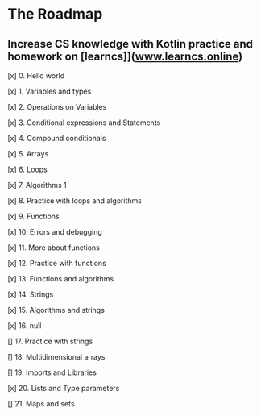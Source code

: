 # The Roadmap

## Increase CS knowledge with Kotlin practice and homework on [learncs]](www.learncs.online)

[x] 0. Hello world

[x] 1. Variables and types

[x] 2. Operations on Variables

[x] 3. Conditional expressions and Statements

[x] 4. Compound conditionals

[x] 5. Arrays

[x] 6. Loops

[x] 7. Algorithms 1

[x] 8. Practice with loops and algorithms

[x] 9. Functions

[x] 10. Errors and debugging

[x] 11. More about functions

[x] 12. Practice with functions

[x] 13. Functions and algorithms

[x] 14. Strings

[x] 15. Algorithms and strings

[x] 16. null

[] 17. Practice with strings

[] 18. Multidimensional arrays

[] 19. Imports and Libraries

[x] 20. Lists and Type parameters

[] 21. Maps and sets
